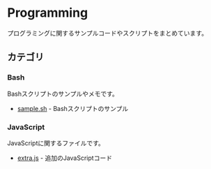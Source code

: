 # Programming

プログラミングに関するサンプルコードやスクリプトをまとめています。

## カテゴリ

### Bash
Bashスクリプトのサンプルやメモです。

- [sample.sh](Bash/sample.sh) - Bashスクリプトのサンプル

### JavaScript
JavaScriptに関するファイルです。

- [extra.js](javascripts/extra.js) - 追加のJavaScriptコード